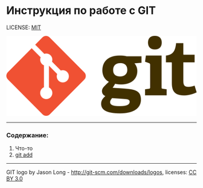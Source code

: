 # Инструкция по работе с GIT

LICENSE: [MIT](./License.md)

![](./assets/Git-logo.svg.png)

---



### Содержание:
1. Что-то
2. [git add](./add.md)

---

GIT logo by Jason Long - http://git-scm.com/downloads/logos, licenses: [CC BY 3.0](https://creativecommons.org/licenses/by/3.0/)